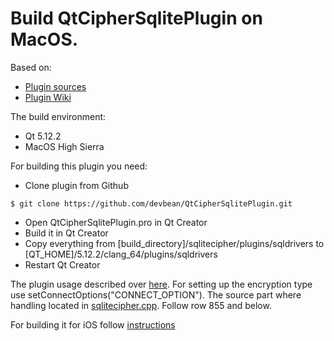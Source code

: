 # Build QtCipherSqlitePlugin on MacOS.

Based on:

* [Plugin sources](https://github.com/devbean/QtCipherSqlitePlugin)
* [Plugin Wiki](https://github.com/devbean/QtCipherSqlitePlugin/wiki)

The build environment:

* Qt 5.12.2
* MacOS High Sierra 

For building this plugin you need:

* Clone plugin from Github
```console
$ git clone https://github.com/devbean/QtCipherSqlitePlugin.git
```
* Open QtCipherSqlitePlugin.pro in Qt Creator
* Build it in Qt Creator
* Copy everything from [build_directory]/sqlitecipher/plugins/sqldrivers to [QT_HOME]/5.12.2/clang_64/plugins/sqldrivers
* Restart Qt Creator

The plugin usage described over [here](https://github.com/devbean/QtCipherSqlitePlugin/wiki/How-to-use). For setting up the encryption type use setConnectOptions("CONNECT_OPTION"). The  source part where handling located in [sqlitecipher.cpp](https://github.com/devbean/QtCipherSqlitePlugin/blob/master/sqlitecipher/sqlitecipher.cpp). Follow row 855 and below.

For building it for iOS follow [instructions](https://github.com/devbean/QtCipherSqlitePlugin/wiki/Plugin-for-iOS)
